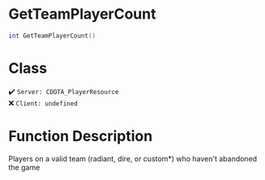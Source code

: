 # GetTeamPlayerCount
```lua
int GetTeamPlayerCount()
```
# Class
✔️ `Server: CDOTA_PlayerResource`  
❌ `Client: undefined`  

# Function Description
Players on a valid team (radiant, dire, or custom*) who haven't abandoned the game
